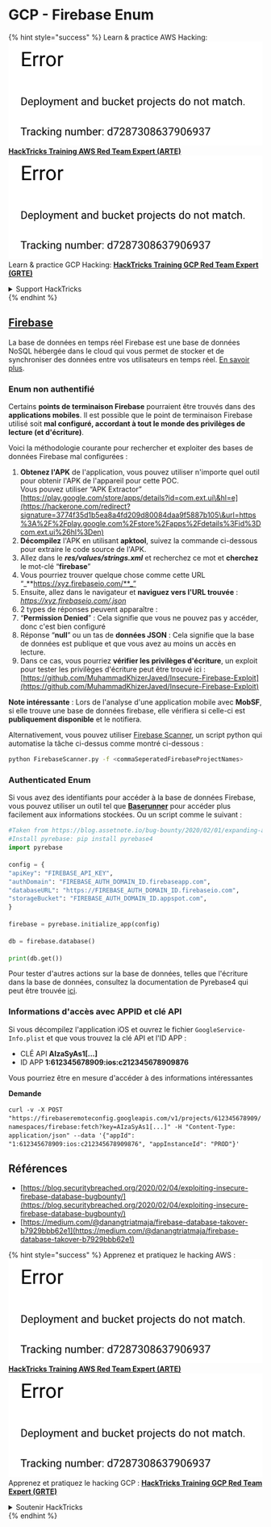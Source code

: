 # GCP - Firebase Enum

{% hint style="success" %}
Learn & practice AWS Hacking:<img src="../../../.gitbook/assets/image (1) (1).png" alt="" data-size="line">[**HackTricks Training AWS Red Team Expert (ARTE)**](https://training.hacktricks.xyz/courses/arte)<img src="../../../.gitbook/assets/image (1) (1).png" alt="" data-size="line">\
Learn & practice GCP Hacking: <img src="../../../.gitbook/assets/image (2).png" alt="" data-size="line">[**HackTricks Training GCP Red Team Expert (GRTE)**<img src="../../../.gitbook/assets/image (2).png" alt="" data-size="line">](https://training.hacktricks.xyz/courses/grte)

<details>

<summary>Support HackTricks</summary>

* Check the [**subscription plans**](https://github.com/sponsors/carlospolop)!
* **Join the** 💬 [**Discord group**](https://discord.gg/hRep4RUj7f) or the [**telegram group**](https://t.me/peass) or **follow** us on **Twitter** 🐦 [**@hacktricks\_live**](https://twitter.com/hacktricks\_live)**.**
* **Share hacking tricks by submitting PRs to the** [**HackTricks**](https://github.com/carlospolop/hacktricks) and [**HackTricks Cloud**](https://github.com/carlospolop/hacktricks-cloud) github repos.

</details>
{% endhint %}

## [Firebase](https://cloud.google.com/sdk/gcloud/reference/firebase/)

La base de données en temps réel Firebase est une base de données NoSQL hébergée dans le cloud qui vous permet de stocker et de synchroniser des données entre vos utilisateurs en temps réel. [En savoir plus](https://firebase.google.com/products/realtime-database/).

### Enum non authentifié

Certains **points de terminaison Firebase** pourraient être trouvés dans des **applications mobiles**. Il est possible que le point de terminaison Firebase utilisé soit **mal configuré, accordant à tout le monde des privilèges de lecture (et d'écriture)**.

Voici la méthodologie courante pour rechercher et exploiter des bases de données Firebase mal configurées :

1. **Obtenez l'APK** de l'application, vous pouvez utiliser n'importe quel outil pour obtenir l'APK de l'appareil pour cette POC.\
Vous pouvez utiliser “APK Extractor” [https://play.google.com/store/apps/details?id=com.ext.ui\&hl=e](https://hackerone.com/redirect?signature=3774f35d1b5ea8a4fd209d80084daa9f5887b105\&url=https%3A%2F%2Fplay.google.com%2Fstore%2Fapps%2Fdetails%3Fid%3Dcom.ext.ui%26hl%3Den)
2. **Décompilez** l'APK en utilisant **apktool**, suivez la commande ci-dessous pour extraire le code source de l'APK.
3. Allez dans le _**res/values/strings.xml**_ et recherchez ce mot et **cherchez** le mot-clé “**firebase**”
4. Vous pourriez trouver quelque chose comme cette URL “_**https://xyz.firebaseio.com/**_”
5. Ensuite, allez dans le navigateur et **naviguez vers l'URL trouvée** : _https://xyz.firebaseio.com/.json_
6. 2 types de réponses peuvent apparaître :
1. “**Permission Denied**” : Cela signifie que vous ne pouvez pas y accéder, donc c'est bien configuré
2. Réponse “**null**” ou un tas de **données JSON** : Cela signifie que la base de données est publique et que vous avez au moins un accès en lecture.
1. Dans ce cas, vous pourriez **vérifier les privilèges d'écriture**, un exploit pour tester les privilèges d'écriture peut être trouvé ici : [https://github.com/MuhammadKhizerJaved/Insecure-Firebase-Exploit](https://github.com/MuhammadKhizerJaved/Insecure-Firebase-Exploit)

**Note intéressante** : Lors de l'analyse d'une application mobile avec **MobSF**, si elle trouve une base de données firebase, elle vérifiera si celle-ci est **publiquement disponible** et le notifiera.

Alternativement, vous pouvez utiliser [Firebase Scanner](https://github.com/shivsahni/FireBaseScanner), un script python qui automatise la tâche ci-dessus comme montré ci-dessous :
```bash
python FirebaseScanner.py -f <commaSeperatedFirebaseProjectNames>
```
### Authenticated Enum

Si vous avez des identifiants pour accéder à la base de données Firebase, vous pouvez utiliser un outil tel que [**Baserunner**](https://github.com/iosiro/baserunner) pour accéder plus facilement aux informations stockées. Ou un script comme le suivant :
```python
#Taken from https://blog.assetnote.io/bug-bounty/2020/02/01/expanding-attack-surface-react-native/
#Install pyrebase: pip install pyrebase4
import pyrebase

config = {
"apiKey": "FIREBASE_API_KEY",
"authDomain": "FIREBASE_AUTH_DOMAIN_ID.firebaseapp.com",
"databaseURL": "https://FIREBASE_AUTH_DOMAIN_ID.firebaseio.com",
"storageBucket": "FIREBASE_AUTH_DOMAIN_ID.appspot.com",
}

firebase = pyrebase.initialize_app(config)

db = firebase.database()

print(db.get())
```
Pour tester d'autres actions sur la base de données, telles que l'écriture dans la base de données, consultez la documentation de Pyrebase4 qui peut être trouvée [ici](https://github.com/nhorvath/Pyrebase4).

### Informations d'accès avec APPID et clé API <a href="#access-info-with-appid-and-api-key" id="access-info-with-appid-and-api-key"></a>

Si vous décompilez l'application iOS et ouvrez le fichier `GoogleService-Info.plist` et que vous trouvez la clé API et l'ID APP :

* CLÉ API **AIzaSyAs1\[...]**
* ID APP **1:612345678909:ios:c212345678909876**

Vous pourriez être en mesure d'accéder à des informations intéressantes

**Demande**

`curl -v -X POST "https://firebaseremoteconfig.googleapis.com/v1/projects/612345678909/namespaces/firebase:fetch?key=AIzaSyAs1[...]" -H "Content-Type: application/json" --data '{"appId": "1:612345678909:ios:c212345678909876", "appInstanceId": "PROD"}'`

## Références <a href="#references" id="references"></a>

* ​[https://blog.securitybreached.org/2020/02/04/exploiting-insecure-firebase-database-bugbounty/](https://blog.securitybreached.org/2020/02/04/exploiting-insecure-firebase-database-bugbounty/)​
* ​[https://medium.com/@danangtriatmaja/firebase-database-takover-b7929bbb62e1](https://medium.com/@danangtriatmaja/firebase-database-takover-b7929bbb62e1)​

{% hint style="success" %}
Apprenez et pratiquez le hacking AWS :<img src="../../../.gitbook/assets/image (1) (1).png" alt="" data-size="line">[**HackTricks Training AWS Red Team Expert (ARTE)**](https://training.hacktricks.xyz/courses/arte)<img src="../../../.gitbook/assets/image (1) (1).png" alt="" data-size="line">\
Apprenez et pratiquez le hacking GCP : <img src="../../../.gitbook/assets/image (2).png" alt="" data-size="line">[**HackTricks Training GCP Red Team Expert (GRTE)**<img src="../../../.gitbook/assets/image (2).png" alt="" data-size="line">](https://training.hacktricks.xyz/courses/grte)

<details>

<summary>Soutenir HackTricks</summary>

* Vérifiez les [**plans d'abonnement**](https://github.com/sponsors/carlospolop) !
* **Rejoignez le** 💬 [**groupe Discord**](https://discord.gg/hRep4RUj7f) ou le [**groupe telegram**](https://t.me/peass) ou **suivez-nous sur** **Twitter** 🐦 [**@hacktricks\_live**](https://twitter.com/hacktricks\_live)**.**
* **Partagez des astuces de hacking en soumettant des PRs aux** [**HackTricks**](https://github.com/carlospolop/hacktricks) et [**HackTricks Cloud**](https://github.com/carlospolop/hacktricks-cloud) dépôts github.

</details>
{% endhint %}
